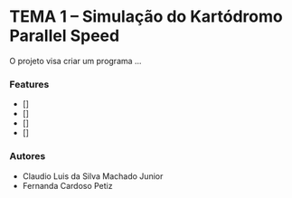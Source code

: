 #  TEMA 1 – Simulação do Kartódromo Parallel Speed

 O projeto visa criar um programa ...

 ### Features

- [] 
- [] 
- [] 
- [] 


 ### Autores

 - Claudio Luis da Silva Machado Junior
 - Fernanda Cardoso Petiz